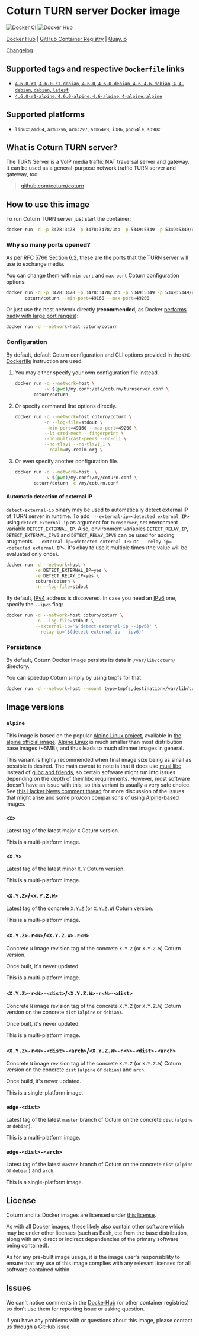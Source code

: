 Coturn TURN server Docker image
===============================

[![Docker CI](https://github.com/coturn/coturn/actions/workflows/docker.yml/badge.svg  "Docker CI")](https://github.com/coturn/coturn/actions/workflows/docker.yml)
[![Docker Hub](https://img.shields.io/docker/pulls/coturn/coturn?label=Docker%20Hub%20pulls "Docker Hub pulls")](https://hub.docker.com/r/coturn/coturn)

[Docker Hub](https://hub.docker.com/r/coturn/coturn)
| [GitHub Container Registry](https://github.com/orgs/coturn/packages/container/package/coturn)
| [Quay.io](https://quay.io/repository/coturn/coturn)

[Changelog](https://github.com/coturn/coturn/blob/master/docker/coturn/CHANGELOG.md)




## Supported tags and respective `Dockerfile` links

- [`4.6.0-r1`, `4.6.0-r1-debian`, `4.6.0`, `4.6.0-debian`, `4.6`, `4.6-debian`, `4`, `4-debian`, `debian`, `latest`][d1]
- [`4.6.0-r1-alpine`, `4.6.0-alpine`, `4.6-alpine`, `4-alpine`, `alpine`][d2]




## Supported platforms

- `linux`: `amd64`, `arm32v6`, `arm32v7`, `arm64v8`, `i386`, `ppc64le`, `s390x`




## What is Coturn TURN server?

The TURN Server is a VoIP media traffic NAT traversal server and gateway. It can be used as a general-purpose network traffic TURN server and gateway, too.

> [github.com/coturn/coturn](https://github.com/coturn/coturn)




## How to use this image

To run Coturn TURN server just start the container: 
```bash
docker run -d -p 3478:3478 -p 3478:3478/udp -p 5349:5349 -p 5349:5349/udp -p 49152-65535:49152-65535/udp coturn/coturn
```


### Why so many ports opened?

As per [RFC 5766 Section 6.2], these are the ports that the TURN server will use to exchange media.

You can change them with `min-port` and `max-port` Coturn configuration options:
```bash
docker run -d -p 3478:3478 -p 3478:3478/udp -p 5349:5349 -p 5349:5349/udp -p 49160-49200:49160-49200/udp \
       coturn/coturn --min-port=49160 --max-port=49200
```

Or just use the host network directly (__recommended__, as Docker [performs badly with large port ranges][7]):
```bash
docker run -d --network=host coturn/coturn
```


### Configuration

By default, default Coturn configuration and CLI options provided in the `CMD` [Dockerfile][d1] instruction are used.

1. You may either specify your own configuration file instead.

    ```bash
    docker run -d --network=host \
               -v $(pwd)/my.conf:/etc/coturn/turnserver.conf \
           coturn/coturn
    ```

2. Or specify command line options directly.

    ```bash
    docker run -d --network=host coturn/coturn \
               -n --log-file=stdout \
               --min-port=49160 --max-port=49200 \
               --lt-cred-mech --fingerprint \
               --no-multicast-peers --no-cli \
               --no-tlsv1 --no-tlsv1_1 \
               --realm=my.realm.org \  
    ```
    
3. Or even specify another configuration file.

    ```bash
    docker run -d --network=host  \
               -v $(pwd)/my.conf:/my/coturn.conf \
           coturn/coturn -c /my/coturn.conf
    ```

#### Automatic detection of external IP

`detect-external-ip` binary may be used to automatically detect external IP of TURN server in runtime. 
To add ` --external-ip=<detected external IP>` using `detect-external-ip` as argument for `turnserver`, set envronment variable `DETECT_EXTERNAL_IP`. Also, environment variables `DETECT_RELAY_IP`, `DETECT_EXTERNAL_IPV6` and `DETECT_RELAY_IPV6` can be used for adding arugments ` --external-ip=<detected external IP>` or ` --relay-ip=<detected external IP>`.
It's okay to use it multiple times (the value will be evaluated only once).
```bash
docker run -d --network=host \
           -e DETECT_EXTERNAL_IP=yes \
           -e DETECT_RELAY_IP=yes \
           coturn/coturn \
           -n --log-file=stdout
```

By default, [IPv4] address is discovered. In case you need an [IPv6] one, specify the `--ipv6` flag:
```bash
docker run -d --network=host coturn/coturn \
           -n --log-file=stdout \
           --external-ip='$(detect-external-ip --ipv6)' \
           --relay-ip='$(detect-external-ip --ipv6)'
```


### Persistence

By default, Coturn Docker image persists its data in `/var/lib/coturn/` directory.

You can speedup Coturn simply by using tmpfs for that:
```bash
docker run -d --network=host --mount type=tmpfs,destination=/var/lib/coturn coturn/coturn
```




## Image versions


### `alpine`

This image is based on the popular [Alpine Linux project][1], available in [the alpine official image][2]. [Alpine Linux][1] is much smaller than most distribution base images (~5MB), and thus leads to much slimmer images in general.

This variant is highly recommended when final image size being as small as possible is desired. The main caveat to note is that it does use [musl libc][4] instead of [glibc and friends][5], so certain software might run into issues depending on the depth of their libc requirements. However, most software doesn't have an issue with this, so this variant is usually a very safe choice. See [this Hacker News comment thread][6] for more discussion of the issues that might arise and some pro/con comparisons of using [Alpine][1]-based images.


### `<X>`

Latest tag of the latest major `X` Coturn version.

This is a multi-platform image.


### `<X.Y>`

Latest tag of the latest minor `X.Y` Coturn version.

This is a multi-platform image.


### `<X.Y.Z>`/`<X.Y.Z.W>`

Latest tag of the concrete `X.Y.Z` (or `X.Y.Z.W`) Coturn version.

This is a multi-platform image.


### `<X.Y.Z>-r<N>`/`<X.Y.Z.W>-r<N>`

Concrete `N` image revision tag of the concrete `X.Y.Z` (or `X.Y.Z.W`) Coturn version.

Once built, it's never updated.

This is a multi-platform image.


### `<X.Y.Z>-r<N>-<dist>`/`<X.Y.Z.W>-r<N>-<dist>`

Concrete `N` image revision tag of the concrete `X.Y.Z` (or `X.Y.Z.W`) Coturn version on the concrete `dist` (`alpine` or `debian`).

Once built, it's never updated.

This is a multi-platform image.


### `<X.Y.Z>-r<N>-<dist>-<arch>`/`<X.Y.Z.W>-r<N>-<dist>-<arch>`

Concrete `N` image revision tag of the concrete `X.Y.Z` (or `X.Y.Z.W`) Coturn version on the concrete `dist` (`alpine` or `debian`) and `arch`.

Once build, it's never updated.

This is a single-platform image.


### `edge-<dist>`

Latest tag of the latest `master` branch of Coturn on the concrete `dist` (`alpine` or `debian`).

This is a multi-platform image.


### `edge-<dist>-<arch>`

Latest tag of the latest `master` branch of Coturn on the concrete `dist` (`alpine` or `debian`) and `arch`.

This is a single-platform image.




## License

Coturn and its Docker images are licensed under [this license][90].

As with all Docker images, these likely also contain other software which may be under other licenses (such as Bash, etc from the base distribution, along with any direct or indirect dependencies of the primary software being contained).

As for any pre-built image usage, it is the image user's responsibility to ensure that any use of this image complies with any relevant licenses for all software contained within.




## Issues

We can't notice comments in the [DockerHub] (or other container registries) so don't use them for reporting issue or asking question.


If you have any problems with or questions about this image, please contact us through a [GitHub issue][3].





[DockerHub]: https://hub.docker.com
[IPv4]: https://en.wikipedia.org/wiki/IPv4
[IPv6]: https://en.wikipedia.org/wiki/IPv6
[RFC 5766 Section 6.2]: https://tools.ietf.org/html/rfc5766.html#section-6.2

[1]: http://alpinelinux.org
[2]: https://hub.docker.com/_/alpine
[3]: https://github.com/coturn/coturn/issues
[4]: http://www.musl-libc.org
[5]: http://www.etalabs.net/compare_libcs.html
[6]: https://news.ycombinator.com/item?id=10782897
[7]: https://github.com/instrumentisto/coturn-docker-image/issues/3

[90]: https://github.com/coturn/coturn/blob/master/LICENSE

[d1]: https://github.com/coturn/coturn/blob/master/docker/coturn/debian/Dockerfile
[d2]: https://github.com/coturn/coturn/blob/master/docker/coturn/alpine/Dockerfile

